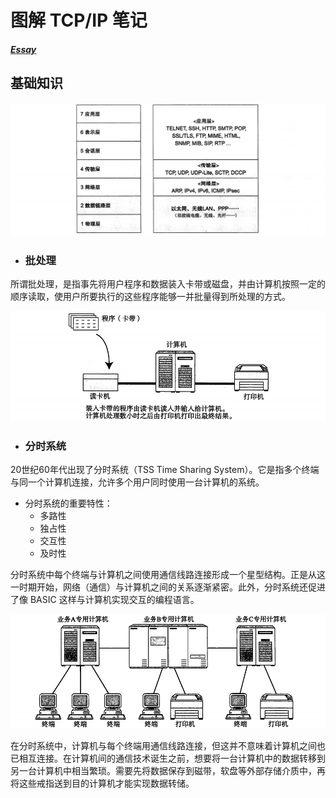 # 图解 TCP/IP 笔记

##### [Essay](https://dixinl.github.io/Essay/)

## 基础知识

![1566206356050](./images/1566206356050.png)

+ ### 批处理

所谓批处理，是指事先将用户程序和数据装入卡带或磁盘，并由计算机按照一定的顺序读取，使用户所要执行的这些程序能够一并批量得到所处理的方式。

![1566416295273](./images/1566416295273.png)

- ### 分时系统

20世纪60年代出现了分时系统（TSS Time Sharing System）。它是指多个终端与同一个计算机连接，允许多个用户同时使用一台计算机的系统。

- 分时系统的重要特性：
  - 多路性
  - 独占性
  - 交互性
  - 及时性

分时系统中每个终端与计算机之间使用通信线路连接形成一个星型结构。正是从这一时期开始，网络（通信）与计算机之间的关系逐渐紧密。此外，分时系统还促进了像 BASIC 这样与计算机实现交互的编程语言。

![1566417745750](./images/1566417745750.png)

在分时系统中，计算机与每个终端用通信线路连接，但这并不意味着计算机之间也已相互连接。在计算机间的通信技术诞生之前，想要将一台计算机中的数据转移到另一台计算机中相当繁琐。需要先将数据保存到磁带，软盘等外部存储介质中，再将这些戒指送到目的计算机才能实现数据转储。

